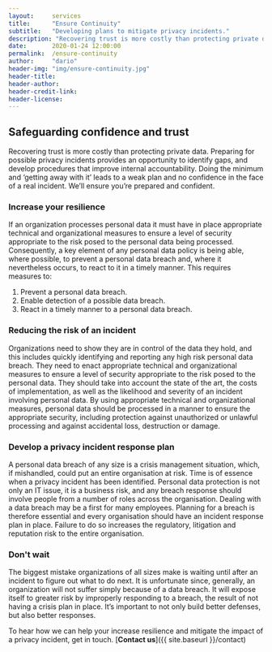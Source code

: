 ```yaml
---
layout:     services
title:      "Ensure Continuity"
subtitle:   "Developing plans to mitigate privacy incidents."
description: "Recovering trust is more costly than protecting private data. Every organization should have a proven plan in place to mitigate a potential privacy incident."
date:       2020-01-24 12:00:00
permalink:  /ensure-continuity
author:     "dario"
header-img: "img/ensure-continuity.jpg"
header-title:
header-author:
header-credit-link:
header-license:
---
```


## Safeguarding confidence and trust 
Recovering trust is more costly than protecting private data. Preparing for possible privacy incidents provides an opportunity to identify gaps, and develop procedures that improve internal accountability. Doing the minimum and ‘getting away with it’ leads to a weak plan and no confidence in the face of a real incident. We’ll ensure you’re prepared and confident.

### Increase your resilience
If an organization processes personal data it must have in place appropriate technical and organizational measures to ensure a level of security appropriate to the risk posed to the personal data being processed. Consequently, a key element of any personal data policy is being able, where possible, to prevent a personal data breach and, where it nevertheless occurs, to react to it in a timely manner. This requires measures to:

1.	Prevent a personal data breach.
2.	Enable detection of a possible data breach.
3.	React in a timely manner to a personal data breach.


### Reducing the risk of an incident
Organizations need to show they are in control of the data they hold, and this includes quickly identifying and reporting any high risk personal data breach. They need to enact appropriate technical and organizational measures to ensure a level of security appropriate to the risk posed to the personal data. They should take into account the state of the art, the costs of implementation, as well as the likelihood and severity of an incident involving personal data. By using appropriate technical and organizational measures, personal data should be processed in a manner to ensure the appropriate security, including protection against unauthorized or unlawful processing and against accidental loss, destruction or damage.

### Develop a privacy incident response plan
A personal data breach of any size is a crisis management situation, which, if mishandled, could put an entire organisation at risk. Time is of essence when a privacy incident has been identified. Personal data protection is not only an IT issue, it is a business risk, and any breach response should involve people from a number of roles across the organisation. Dealing with a data breach may be a first for many employees. Planning for a breach is therefore essential and every organisation should have an incident response plan in place. Failure to do so increases the regulatory, litigation and reputation risk to the entire organisation.

### Don't wait
The biggest mistake organizations of all sizes make is waiting until after an incident to figure out what to do next. It is unfortunate since, generally, an organization will not suffer simply because of a data breach. It will expose itself to greater risk by improperly responding to a breach, the result of not having a crisis plan in place. It’s important to not only build better defenses, but also better responses.

To hear how we can help your increase resilience and mitigate the impact of a privacy incident, get in touch. [**Contact us**]({{ site.baseurl }}/contact)

